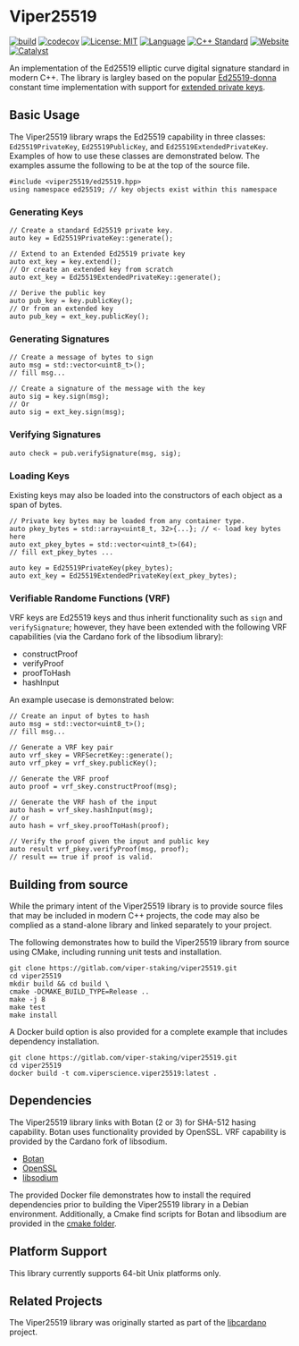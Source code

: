 # Viper25519
[![build](https://gitlab.com/viper-staking/viper25519/badges/main/pipeline.svg)](https://gitlab.com/viper-staking/viper25519/-/commits/main)
[![codecov](https://codecov.io/gl/viper-staking/viper25519/branch/main/graph/badge.svg?token=B7F7UR16TG)](https://codecov.io/gl/viper-staking/viper25519)
[![License: MIT](https://img.shields.io/badge/License-MIT-blue.svg)](https://opensource.org/licenses/MIT)
[![Language](https://img.shields.io/badge/Language-C++-blue.svg)](https://gitlab.com/viper-staking/viper25519/-/graphs/main/charts)
[![C++ Standard](https://img.shields.io/badge/std-C++20-blue.svg)](https://en.wikipedia.org/wiki/C%2B%2B20)
[![Website](https://img.shields.io/website?url=https%3A%2F%2Fviperscience.gitlab.io%2Fviper25519%2Findex.html)](https://viperscience.gitlab.io/viper25519/index.html)
[![Catalyst](https://img.shields.io/badge/catalyst-fund10-violet)](https://cardano.ideascale.com/c/idea/106219)

An implementation of the Ed25519 elliptic curve digital signature standard in
modern C++. The library is largley based on the popular 
[Ed25519-donna](https://github.com/floodyberry/ed25519-donna) constant 
time implementation with support for
[extended private keys](https://raw.githubusercontent.com/input-output-hk/adrestia/master/docs/static/Ed25519_BIP.pdf).

## Basic Usage
The Viper25519 library wraps the Ed25519 capability in three classes: 
`Ed25519PrivateKey`, `Ed25519PublicKey`, and `Ed25519ExtendedPrivateKey`. 
Examples of how to use these classes are demonstrated below. The examples assume
the following to be at the top of the source file.

    #include <viper25519/ed25519.hpp>
    using namespace ed25519; // key objects exist within this namespace

### Generating Keys

    // Create a standard Ed25519 private key.
    auto key = Ed25519PrivateKey::generate();

    // Extend to an Extended Ed25519 private key
    auto ext_key = key.extend();
    // Or create an extended key from scratch
    auto ext_key = Ed25519ExtendedPrivateKey::generate();

    // Derive the public key
    auto pub_key = key.publicKey();
    // Or from an extended key
    auto pub_key = ext_key.publicKey();

### Generating Signatures

    // Create a message of bytes to sign
    auto msg = std::vector<uint8_t>();
    // fill msg...

    // Create a signature of the message with the key
    auto sig = key.sign(msg);
    // Or
    auto sig = ext_key.sign(msg);

### Verifying Signatures

    auto check = pub.verifySignature(msg, sig);

### Loading Keys

Existing keys may also be loaded into the constructors of each object as a span of bytes.

    // Private key bytes may be loaded from any container type.
    auto pkey_bytes = std::array<uint8_t, 32>{...}; // <- load key bytes here
    auto ext_pkey_bytes = std::vector<uint8_t>(64);
    // fill ext_pkey_bytes ...

    auto key = Ed25519PrivateKey(pkey_bytes);
    auto ext_key = Ed25519ExtendedPrivateKey(ext_pkey_bytes);

### Verifiable Randome Functions (VRF)

VRF keys are Ed25519 keys and thus inherit functionality such as `sign` and `verifySignature`;
however, they have been extended with the following VRF capabilities (via the Cardano fork of the libsodium library):

* constructProof
* verifyProof
* proofToHash
* hashInput

An example usecase is demonstrated below:

    // Create an input of bytes to hash
    auto msg = std::vector<uint8_t>();
    // fill msg...

    // Generate a VRF key pair
    auto vrf_skey = VRFSecretKey::generate();
    auto vrf_pkey = vrf_skey.publicKey();

    // Generate the VRF proof
    auto proof = vrf_skey.constructProof(msg);
    
    // Generate the VRF hash of the input
    auto hash = vrf_skey.hashInput(msg);
    // or
    auto hash = vrf_skey.proofToHash(proof);

    // Verify the proof given the input and public key
    auto result vrf_pkey.verifyProof(msg, proof);
    // result == true if proof is valid.

## Building from source
While the primary intent of the Viper25519 library is to provide source files 
that may be included in modern C++ projects, the code may also be complied as a 
stand-alone library and linked separately to your project.

The following demonstrates how to build the Viper25519 library from source 
using CMake, including running unit tests and installation.

    git clone https://gitlab.com/viper-staking/viper25519.git
    cd viper25519
    mkdir build && cd build \
    cmake -DCMAKE_BUILD_TYPE=Release ..
    make -j 8
    make test
    make install

A Docker build option is also provided for a complete example that includes 
dependency installation.

    git clone https://gitlab.com/viper-staking/viper25519.git
    cd viper25519
    docker build -t com.viperscience.viper25519:latest .

## Dependencies
The Viper25519 library links with Botan (2 or 3) for SHA-512 hasing capability. Botan 
uses functionality provided by OpenSSL. VRF capability is provided by the Cardano
fork of libsodium.

* [Botan](https://botan.randombit.net/)
* [OpenSSL](https://www.openssl.org/)
* [libsodium](https://github.com/IntersectMBO/libsodium)

The provided Docker file demonstrates how to install the required 
dependencies prior to building the Viper25519 library in a Debian 
environment. Additionally, a Cmake find scripts for Botan and libsodium are provided in the 
[cmake folder](https://gitlab.com/viper-staking/viper25519/-/blob/main/cmake/FindBotan.cmake).

## Platform Support

This library currently supports 64-bit Unix platforms only.

## Related Projects

The Viper25519 library was originally started as part of the 
[libcardano](https://gitlab.com/viper-staking/libcardano) project.
